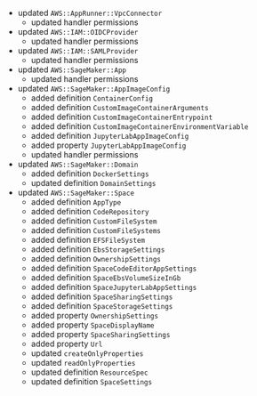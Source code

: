 - updated `AWS::AppRunner::VpcConnector`
  - updated handler permissions
- updated `AWS::IAM::OIDCProvider`
  - updated handler permissions
- updated `AWS::IAM::SAMLProvider`
  - updated handler permissions
- updated `AWS::SageMaker::App`
  - updated handler permissions
- updated `AWS::SageMaker::AppImageConfig`
  - added definition `ContainerConfig`
  - added definition `CustomImageContainerArguments`
  - added definition `CustomImageContainerEntrypoint`
  - added definition `CustomImageContainerEnvironmentVariable`
  - added definition `JupyterLabAppImageConfig`
  - added property `JupyterLabAppImageConfig`
  - updated handler permissions
- updated `AWS::SageMaker::Domain`
  - added definition `DockerSettings`
  - updated definition `DomainSettings`
- updated `AWS::SageMaker::Space`
  - added definition `AppType`
  - added definition `CodeRepository`
  - added definition `CustomFileSystem`
  - added definition `CustomFileSystems`
  - added definition `EFSFileSystem`
  - added definition `EbsStorageSettings`
  - added definition `OwnershipSettings`
  - added definition `SpaceCodeEditorAppSettings`
  - added definition `SpaceEbsVolumeSizeInGb`
  - added definition `SpaceJupyterLabAppSettings`
  - added definition `SpaceSharingSettings`
  - added definition `SpaceStorageSettings`
  - added property `OwnershipSettings`
  - added property `SpaceDisplayName`
  - added property `SpaceSharingSettings`
  - added property `Url`
  - updated `createOnlyProperties`
  - updated `readOnlyProperties`
  - updated definition `ResourceSpec`
  - updated definition `SpaceSettings`

